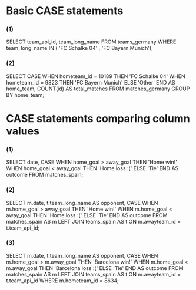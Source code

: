 # Basic CASE statements

### (1)
SELECT
	team_api_id,
	team_long_name
FROM teams_germany
WHERE team_long_name IN ( 'FC Schalke 04' , 'FC Bayern Munich');

### (2)
SELECT 
	CASE WHEN hometeam_id = 10189 THEN 'FC Schalke 04'
        WHEN hometeam_id = 9823 THEN 'FC Bayern Munich'
         ELSE 'Other' END AS home_team,
	COUNT(id) AS total_matches
FROM matches_germany
GROUP BY home_team;

# CASE statements comparing column values

### (1)
SELECT date,
	CASE WHEN home_goal > away_goal THEN 'Home win!'
         WHEN home_goal < away_goal THEN 'Home loss :(' 
         ELSE 'Tie' END AS outcome
FROM matches_spain;

### (2)
SELECT 
	m.date,
	t.team_long_name AS opponent, 
	CASE WHEN m.home_goal > away_goal THEN 'Home win!'
         WHEN m.home_goal < away_goal THEN 'Home loss :('
         ELSE 'Tie' END AS outcome
FROM matches_spain AS m
LEFT JOIN teams_spain AS t
ON m.awayteam_id = t.team_api_id;

### (3)
SELECT 
	m.date,
	t.team_long_name AS opponent,
	CASE WHEN m.home_goal > m.away_goal THEN 'Barcelona win!'
         WHEN m.home_goal < m.away_goal THEN 'Barcelona loss :(' 
         ELSE 'Tie' END AS outcome 
FROM matches_spain AS m
LEFT JOIN teams_spain AS t 
ON m.awayteam_id = t.team_api_id
WHERE m.hometeam_id = 8634; 
